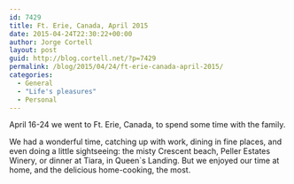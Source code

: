 ```yaml
---
id: 7429
title: Ft. Erie, Canada, April 2015
date: 2015-04-24T22:30:22+00:00
author: Jorge Cortell
layout: post
guid: http://blog.cortell.net/?p=7429
permalink: /blog/2015/04/24/ft-erie-canada-april-2015/
categories:
  - General
  - "Life's pleasures"
  - Personal
---
```

April 16-24 we went to Ft. Erie, Canada, to spend some time with the family.

We had a wonderful time, catching up with work, dining in fine places, and even doing a little sightseeing: the misty Crescent beach, Peller Estates Winery, or dinner at Tiara, in Queen`s Landing. But we enjoyed our time at home, and the delicious home-cooking, the most.